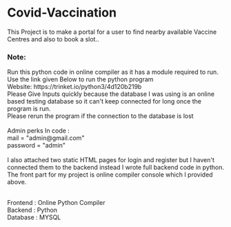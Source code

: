 # Covid-Vaccination


This Project is to make a portal for a user to find nearby available Vaccine Centres and also to book a slot..<br>
<h3>Note: </h3>Run this python code in online compiler as it has a module required to run. Use the link given Below to run the python program<br> Website: https://trinket.io/python3/4d120b219b
    <br>Please Give Inputs quickly because the database I was using is an online based testing database so it can't keep connected for long once the program is run.<br>
Please rerun the program if the connection to the database is lost<br>
 <br>Admin perks In code :<br>
    mail = "admin@gmail.com"<br>
    password  = "admin"<br>
<br>I also attached two static HTML pages for login and register but I haven't connected them to the backend instead I wrote full backend code in python.<br>
The front part for my project is online compiler console which I provided above.
  
  <Br>Frontend : Online Python Compiler<br>
  Backend : Python<br>
  Database : MYSQL<br>
    
 
    
